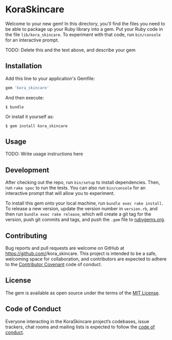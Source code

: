 # KoraSkincare

Welcome to your new gem! In this directory, you'll find the files you need to be able to package up your Ruby library into a gem. Put your Ruby code in the file `lib/kora_skincare`. To experiment with that code, run `bin/console` for an interactive prompt.

TODO: Delete this and the text above, and describe your gem

## Installation

Add this line to your application's Gemfile:

```ruby
gem 'kora_skincare'
```

And then execute:

    $ bundle

Or install it yourself as:

    $ gem install kora_skincare

## Usage

TODO: Write usage instructions here

## Development

After checking out the repo, run `bin/setup` to install dependencies. Then, run `rake spec` to run the tests. You can also run `bin/console` for an interactive prompt that will allow you to experiment.

To install this gem onto your local machine, run `bundle exec rake install`. To release a new version, update the version number in `version.rb`, and then run `bundle exec rake release`, which will create a git tag for the version, push git commits and tags, and push the `.gem` file to [rubygems.org](https://rubygems.org).

## Contributing

Bug reports and pull requests are welcome on GitHub at https://github.com/<kristinreddington>/kora_skincare. This project is intended to be a safe, welcoming space for collaboration, and contributors are expected to adhere to the [Contributor Covenant](http://contributor-covenant.org) code of conduct.

## License

The gem is available as open source under the terms of the [MIT License](https://opensource.org/licenses/MIT).

## Code of Conduct

Everyone interacting in the KoraSkincare project’s codebases, issue trackers, chat rooms and mailing lists is expected to follow the [code of conduct](https://github.com/<kristinreddington>/kora_skincare/blob/master/CODE_OF_CONDUCT.md).
